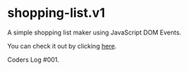# shopping-list.v1
A simple shopping list maker using JavaScript DOM Events.

You can check it out by clicking [here](https://jameslusk.github.io/shopping-list.v1/).

Coders Log #001.